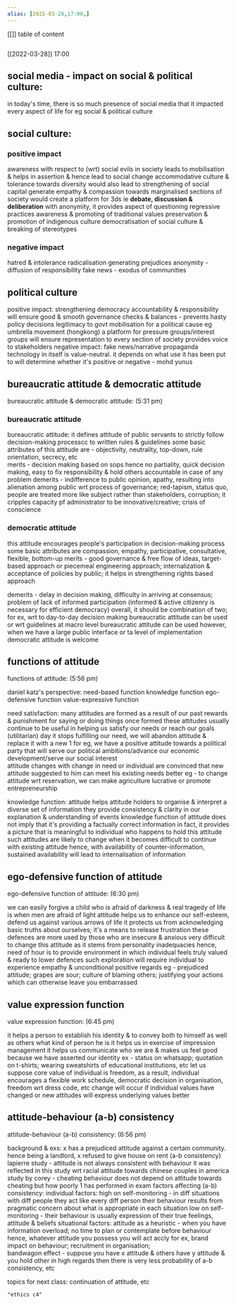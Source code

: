 ```yaml
---
alias: [2022-03-28,17:00,]
---
```

[[]]
table of content
```toc
```

[[2022-03-28]] 17:00
## social media - impact on social & political culture:
in today's time, there is so much presence of social media that it impacted every aspect of life for eg social & political culture 

## social culture:
### positive impact
awareness with respect to (wrt) social evils in society 
leads to mobilisation & helps in assertion & hence lead to social change 
accommodative culture & tolerance towards diversity 
would also lead to strengthening of social capital
generate empathy & compassion towards marginalised sections of society 
would create a platform for 3ds ie **debate, discussion & deliberation**
with anonymity, it provides aspect of questioning regressive practices 
awareness & promoting of traditional values 
preservation & promotion of indigenous culture 
democratisation of social culture & breaking of stereotypes 
### negative impact
hatred & intolerance 
radicalisation 
generating prejudices 
anonymity - diffusion of responsibility 
fake news - exodus of communities 

## political culture
positive impact:
strengthening democracy 
accountability & responsibility will ensure good & smooth governance 
checks & balances - prevents hasty policy decisions 
legitimacy to govt 
mobilisation for a political cause eg umbrella movement (hongkong)
a platform for pressure groups/interest groups 
will ensure representation to every section of society 
provides voice to stakeholders 
negative impact:
fake news/narrative 
propaganda 
technology in itself is value-neutral. it depends on what use it has been put to will determine whether it's positive or negative - mohd yunus 

## bureaucratic attitude & democratic attitude
bureaucratic attitude & democratic attitude: (5:31 pm)

### bureaucratic attitude
bureaucratic attitude:
it defines attitude of public servants to strictly follow decision-making processcc to written rules & guidelines 
some basic attributes of this attitude are - objectivity, neutrality, top-down, rule orientation, secrecy, etc  
merits - decision making based on sops hence no partiality, quick decision making, easy to fix responsibility & hold others accountable in case of any problem
demerits - indifference to public opinion, apathy, resulting into alienation among public wrt process of governance; red-tapism, status quo, people are treated more like subject rather than stakeholders, corruption; it cripples capacity pf administrator to be innovative/creative; crisis of conscience 

### democratic attitude
this attitude encourages people's participation in decision-making process 
some basic attributes are compassion, empathy, participative, consultative, flexible, bottom-up 
merits - good governance & free flow of ideas, target-based approach or piecemeal engineering approach; internalization & acceptance of policies by public;  it helps in strengthening rights based approach 

demerits - delay in decision making, difficulty in arriving at consensus; problem of lack of informed participation (informed & active citizenry is necessary for efficient democracy)
overall, it should be combination of two; for ex, wrt to day-to-day decision making bureaucratic attitude can be used or wrt guidelines at macro level bureaucratic attitude can be used
however, when we have a large public interface  or ta level of implementation democratic attitude is welcome 

## functions of attitude
functions of attitude: (5:56 pm)

daniel katz's perspective:
need-based function 
knowledge function 
ego-defensive function 
value-expressive function 

need satisfaction:
many attitudes are formed as a result of our past rewards & punishment for saying or doing things 
once formed these attitudes usually continue to be useful in helping us satisfy our needs or reach our goals (utilitarian)
day it stops fulfilling our need, we will abandon attitude & replace it with a new 1 
for eg, we have a positive attitude towards a political party that will serve our political ambitions/advance our economic development/serve our social interest  
attitude changes with change in need or individual are convinced that new attitude suggested to him can meet his existing needs better 
eg - to change attitude wrt reservation, we can make agriculture lucrative or promote entrepreneurship 

knowledge function:
attitude helps attitude holders to organise & interpret a diverse set of information
they provide consistency & clarity in our explanation & understanding of events 
knowledge function of attitude does not imply that it's providing a factually correct information 
in fact, it provides a picture that is meaningful to individual who happens to hold this attitude 
such attitudes are likely to change when it becomes difficult to continue with existing attitude 
hence, with availability of counter-information, sustained availability will lead to internalisation of information 

## ego-defensive function of attitude
ego-defensive function of attitude: (6:30 pm)

we can easily forgive a child who is afraid of darkness & real tragedy of life is when men are afraid of light
attitude helps us to enhance our self-esteem, defend us against various arrows of life
it protects us from acknowledging basic truths about ourselves; it's a means to release frustration 
these defences are more used by those who are insecure & anxious 
very difficult to change this attitude as it stems from personality inadequacies 
hence, need of hour is to provide environment in which individual feels truly valued & ready to lower defences 
such exploration will require individual to experience empathy & unconditional positive regards 
eg - prejudiced attitude; grapes are sour; culture of blaming others; justifying your actions which can otherwise leave you embarrassed 

## value expression function
value expression function: (6:45 pm)

it helps a person to establish his identity & to convey both to himself as well as others what kind of person he is 
it helps us in exercise of impression management 
it helps us communicate who we are & makes us feel good because we have asserted our identity
ex - status on whatsapp; quotation on t-shirts; wearing sweatshirts of educational institutions, etc 
let us suppose core value of individual is freedom, as a result, individual encourages a flexible work schedule, democratic decision in organisation, freedom wrt dress code, etc 
change will occur if individual values have changed  or new attitudes will express underlying values better 

## attitude-behaviour (a-b) consistency
attitude-behaviour (a-b) consistency: (6:56 pm)

background & exs:
x has a prejudiced attitude against a certain community. hence being a landlord, x refused to give house on rent (a-b consistency)
lapierre study - attitude is not always consistent with behaviour
it was reflected in this study wrt racial attitude towards chinese couples in america 
study by corey - cheating behaviour does not depend on attitude towards cheating but how poorly 1 has performed in exam 
factors affecting (a-b) consistency:
individual factors:
high on self-monitoring - in diff situations with diff people they act like  every diff person 
their behaviour results from pragmatic concern about what is appropriate in each situation 
low on self-monitoring -  their behaviour is usually expression of their true feelings, attitude & beliefs 
situational factors:
attitude as a heuristic - when you have information overload; no time to plan or contemplate before behaviour 
hence, whatever attitude you possess you will act accly
for ex, brand impact on behaviour; recruitment in organisation;  
bandwagon effect - suppose you have x attitude & others have y attitude & you hold other in high regards then there is very less probability of a-b consistency, etc 

topics for next class: continuation of attitude, etc 
```query
"ethics c4"
```